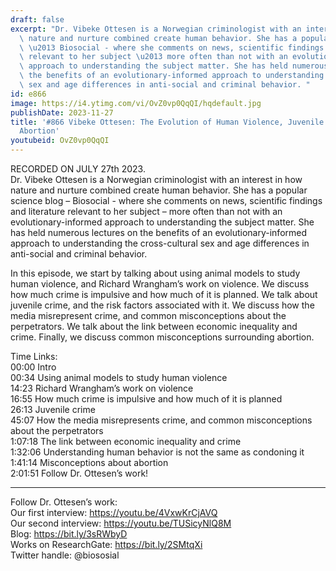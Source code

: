 ```yaml
---
draft: false
excerpt: "Dr. Vibeke Ottesen is a Norwegian criminologist with an interest in how\
  \ nature and nurture combined create human behavior. She has a popular science blog\
  \ \u2013 Biosocial - where she comments on news, scientific findings and literature\
  \ relevant to her subject \u2013 more often than not with an evolutionary-informed\
  \ approach to understanding the subject matter. She has held numerous lectures on\
  \ the benefits of an evolutionary-informed approach to understanding the cross-cultural\
  \ sex and age differences in anti-social and criminal behavior. "
id: e866
image: https://i4.ytimg.com/vi/OvZ0vp0QqQI/hqdefault.jpg
publishDate: 2023-11-27
title: '#866 Vibeke Ottesen: The Evolution of Human Violence, Juvenile Crime, and
  Abortion'
youtubeid: OvZ0vp0QqQI
---
```

RECORDED ON JULY 27th 2023.  
Dr. Vibeke Ottesen is a Norwegian criminologist with an interest in how nature and nurture combined create human behavior. She has a popular science blog – Biosocial - where she comments on news, scientific findings and literature relevant to her subject – more often than not with an evolutionary-informed approach to understanding the subject matter. She has held numerous lectures on the benefits of an evolutionary-informed approach to understanding the cross-cultural sex and age differences in anti-social and criminal behavior. 

In this episode, we start by talking about using animal models to study human violence, and Richard Wrangham’s work on violence. We discuss how much crime is impulsive and how much of it is planned. We talk about juvenile crime, and the risk factors associated with it. We discuss how the media misrepresent crime, and common misconceptions about the perpetrators. We talk about the link between economic inequality and crime. Finally, we discuss common misconceptions surrounding abortion.

Time Links:  
00:00 Intro  
00:34  Using animal models to study human violence  
14:23  Richard Wrangham’s work on violence  
16:55  How much crime is impulsive and how much of it is planned  
26:13  Juvenile crime  
45:07  How the media misrepresents crime, and common misconceptions about the perpetrators  
1:07:18  The link between economic inequality and crime  
1:32:06  Understanding human behavior is not the same as condoning it  
1:41:14  Misconceptions about abortion  
2:01:51  Follow Dr. Ottesen’s work!

---

Follow Dr. Ottesen’s work:  
Our first interview: https://youtu.be/4VxwKrCjAVQ  
Our second interview: https://youtu.be/TUSicyNlQ8M  
Blog: https://bit.ly/3sRWbyD  
Works on ResearchGate: https://bit.ly/2SMtqXi  
Twitter handle: @biososial
